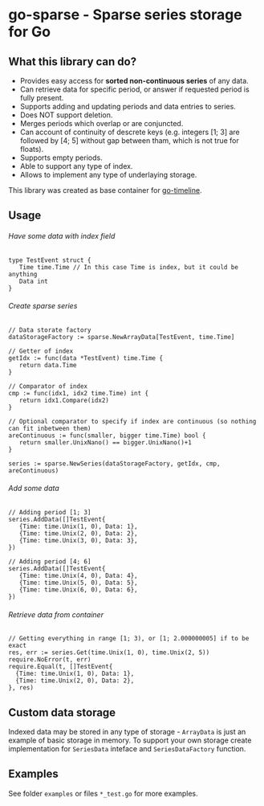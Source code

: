 # go-sparse - Sparse series storage for Go

## What this library can do?

* Provides easy access for **sorted non-continuous series** of any data.
* Can retrieve data for specific period, or answer if requested period is fully present.
* Supports adding and updating periods and data entries to series.
* Does NOT support deletion.
* Merges periods which overlap or are conjuncted.
* Can account of continuity of descrete keys (e.g. integers [1; 3] are followed by [4; 5]
  without gap between tham, which is not true for floats).
* Supports empty periods.
* Able to support any type of index.
* Allows to implement any type of underlaying storage.

This library was created as base container for [go-timeline](https://github.com/nnikolash/go-timeline).

## Usage

###### Have some data with index field

```
type TestEvent struct {
   Time time.Time // In this case Time is index, but it could be anything
   Data int
}
```

###### Create sparse series

```
// Data storate factory
dataStorageFactory := sparse.NewArrayData[TestEvent, time.Time]

// Getter of index
getIdx := func(data *TestEvent) time.Time {
   return data.Time
}

// Comparator of index
cmp := func(idx1, idx2 time.Time) int {
   return idx1.Compare(idx2)
}

// Optional comparator to specify if index are continuous (so nothing can fit inbetween them)
areContinuous := func(smaller, bigger time.Time) bool {
   return smaller.UnixNano() == bigger.UnixNano()+1
}

series := sparse.NewSeries(dataStorageFactory, getIdx, cmp, areContinuous)
```

###### Add some data

```
// Adding period [1; 3]
series.AddData([]TestEvent{
   {Time: time.Unix(1, 0), Data: 1},
   {Time: time.Unix(2, 0), Data: 2},
   {Time: time.Unix(3, 0), Data: 3},
})

// Adding period [4; 6]
series.AddData([]TestEvent{
   {Time: time.Unix(4, 0), Data: 4},
   {Time: time.Unix(5, 0), Data: 5},
   {Time: time.Unix(6, 0), Data: 6},
})
```

###### Retrieve data from container

```
// Getting everything in range [1; 3), or [1; 2.000000005] if to be exact
res, err := series.Get(time.Unix(1, 0), time.Unix(2, 5))
require.NoError(t, err)
require.Equal(t, []TestEvent{
  {Time: time.Unix(1, 0), Data: 1},
  {Time: time.Unix(2, 0), Data: 2},
}, res)
```

## Custom data storage

Indexed data may be stored in any type of storage - `ArrayData` is just an example of basic storage in memory.
To support your own storage create implementation for `SeriesData` inteface and `SeriesDataFactory` function.

## Examples

See folder `examples` or files `*_test.go` for more examples.
